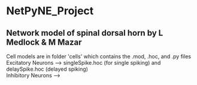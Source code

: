 # NetPyNE_Project

## Network model of spinal dorsal horn by L Medlock & M Mazar

Cell models are in folder 'cells' which contains the .mod, .hoc, and .py files  
Excitatory Neurons --> singleSpike.hoc (for single spiking) and delaySpike.hoc (delayed spiking)  
Inhibitory Neurons -->   
